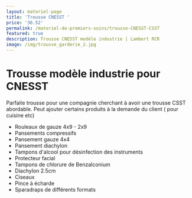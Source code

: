 ```yaml
---
layout: materiel-page
title: 'Trousse CNESST '
price: '36.52'
permalink: /materiel-de-premiers-soins/trousse-CNESST-CSST
featured: true
description: Trousse CNESST modèle industrie | Lambert RCR
image: /img/trousse_garderie_2.jpg
---
```

# Trousse modèle industrie pour CNESST 

Parfaite trousse pour une compagnie cherchant à avoir une trousse CSST abordable. Peut ajouter certains produits à la demande du client ( pour cuisine etc)

* Rouleaux de gauze 4x9 - 2x9 
* Pansements compressifs
* Pansement gauze 4x4
* Pansement diachylon
* Tampons d'alcool pour désinfection des instruments
* Protecteur facial
* Tampons de chlorure de Benzalconium 
* Diachylon 2.5cm
* Ciseaux 
* Pince à écharde
* Sparadraps de différents formats
